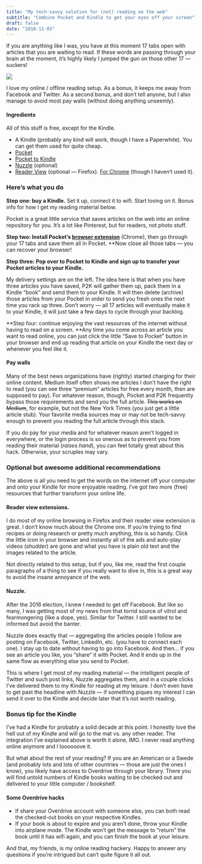 ```yaml
---
title: "My tech-savvy solution for (not) reading on the web"
subtitle: "Combine Pocket and Kindle to get your eyes off your screen"
draft: false
date: "2018-11-03"
---
```

If you are anything like I was, you have at this moment 17 tabs open with
articles that you are waiting to read. If these words are passing through your
brain at the moment, it’s highly likely I jumped the gun on those other 17 —
suckers!

![](https://cdn-images-1.medium.com/max/2600/1*hgOOKFjSpsRPpNYI4hJU9A.jpeg)

I love my online / offline reading setup. As a bonus, it keeps me away from
Facebook and Twitter. As a second bonus, and don’t tell anyone, but I also
manage to avoid most pay walls (without doing anything unseemly).

#### Ingredients

All of this stuff is free, except for the Kindle.

* A Kindle (probably any kind will work, though I have a Paperwhite). You can get
them used for quite cheap.
* [Pocket](http://www.getpocket.com/)
* [Pocket to Kindle](https://p2k.co/)
* [Nuzzle](https://nuzzel.com/) (optional)
* [Reader
View](https://addons.mozilla.org/sv-SE/firefox/addon/activate-reader-view/)
(optional — Firefox). [For
Chrome](https://chrome.google.com/webstore/detail/reader-view/ecabifbgmdmgdllomnfinbmaellmclnh/related?hl=en)
(though I haven’t used it).

### Here’s what you do

**Step one: buy a Kindle.** Set it up, connect it to wifi. Start loving on it.
Bonus info for how I get my reading material below.

Pocket is a great little service that saves articles on the web into an online
repository for you. It’s a lot like Pinterest, but for readers, not photo stuff.

**Step two: Install Pocket’s [browser
extension](https://getpocket.com/chrome/)** (Chrome), then go through your 17
tabs and save them all in Pocket. **Now close all those tabs — you can recover
your browser!

**Step three: Pop over to Pocket to Kindle and sign up to transfer your Pocket
articles to your Kindle.**

My delivery settings are on the left. The idea here is that when you have three
articles you have saved, P2K will gather them up, pack them in a Kindle “book”
and send them to your Kindle. It will then delete (archive) those articles from
your Pocket in order to send you fresh ones the next time you rack up three.
Don’t worry — all 17 articles will eventually make it to your Kindle, it will
just take a few days to cycle through your backlog.

**Step four: continue enjoying the vast resources of the internet without having
to read on a screen. **Any time you come across an article you want to read
online, you can just click the little “Save to Pocket” button in your browser
and end up reading that article on your Kindle the next day or whenever you feel
like it.

#### Pay walls

Many of the best news organizations have (rightly) started charging for their
online content. Medium itself often shows me articles I don’t have the right to
read (you can see three “premium” articles for free every month, then are
supposed to pay). For whatever reason, though, Pocket and P2K frequently bypass
those requirements and send you the full article. ~~This works on Medium~~, for
example, but not the New York Times (you just get a little article stub). Your
favorite media sources may or may not be tech-savvy enough to prevent you
reading the full article through this stack.

If you do pay for your media and for whatever reason aren’t logged in
everywhere, or the login process is so onerous as to prevent you from reading
their material (*raises hand*), you can feel totally great about this hack.
Otherwise, your scruples may vary.

### Optional but awesome additional recommendations

The above is all you need to get the words on the internet off your computer and
onto your Kindle for more enjoyable reading. I’ve got two more (free) resources
that further transform your online life.

#### **Reader view extensions**.

I do most of my online browsing in Firefox and their reader view extension is
great. I don’t know much about the Chrome one. If you’re trying to find recipes
or doing research or pretty much anything, this is so handy. Click the little
icon in your browser and instantly all of the ads and auto-play videos
(*shudder*) are gone and what you have is plain old text and the images related
to the article.

Not directly related to this setup, but if you, like me, read the first couple
paragraphs of a thing to see if you really want to dive in, this is a great way
to avoid the insane annoyance of the web.

#### **Nuzzle.**

After the 2016 election, I knew I needed to get off Facebook. But like so many,
I was getting most of my news from that torrid source of vitrol and
fearmongering (like a dope, yes). Similar for Twitter. I still wanted to be
informed but avoid the banter.

Nuzzle does exactly that — aggregating the articles people I follow are posting
on Facebook, Twitter, LinkedIn, etc. (you have to connect each one). I stay up
to date without having to go into Facebook. And then… if you see an article you
like, you “share” it with Pocket. And it ends up in the same flow as everything
else you send to Pocket.

This is where I get most of my reading material — the intelligent people of
Twitter and such post links, Nuzzle aggregates them, and in a couple clicks I’ve
delivered them to my Kindle for reading at my leisure. I don’t even have to get
past the headline with Nuzzle — if something piques my interest I can send it
over to the Kindle and decide later that it’s not worth reading.

### Bonus tip for the Kindle

I’ve had a Kindle for probably a solid decade at this point. I honestly love the
hell out of my Kindle and will go to the mat vs. any other reader. The
integration I’ve explained above is worth it alone, IMO. I never read anything
online anymore and I loooooove it.

But what about the rest of your reading? If you are an American or a Swede (and
probably lots and lots of other countries — those are just the ones I know), you
likely have access to Overdrive through your library. There you will find untold
numbers of Kindle books waiting to be checked out and delivered to your little
computer / bookshelf.

#### Some Overdrive hacks

* If share your Overdrive account with someone else, you can both read the
checked-out books on your respective Kindles.
* If your book is about to expire and you aren’t done, throw your Kindle into
airplane mode. The Kindle won’t get the message to “return” the book until it
has wifi again, and you can finish the book at your leisure.

And that, my friends, is my online reading hackery. Happy to answer any
questions if you’re intrigued but can’t quite figure it all out.
